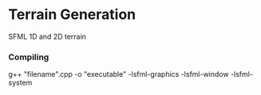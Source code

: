 # Terrain Generation
 SFML 1D and 2D terrain

### Compiling
g++ "filename".cpp -o "executable" -lsfml-graphics -lsfml-window -lsfml-system
